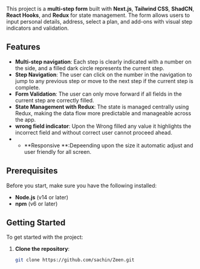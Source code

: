 
This project is a **multi-step form** built with **Next.js**, **Tailwind CSS**, **ShadCN**, **React Hooks**, and **Redux** for state management. The form allows users to input personal details, address, select a plan, and add-ons with visual step indicators and validation.

## Features
- **Multi-step navigation**: Each step is clearly indicated with a number on the side, and a filled dark circle represents the current step.
- **Step Navigation**: The user can click on the number in the navigation to jump to any previous step or move to the next step if the current step is complete.
- **Form Validation**: The user can only move forward if all fields in the current step are correctly filled.
- **State Management with Redux**: The state is managed centrally using Redux, making the data flow more predictable and manageable across the app.
- **wrong field indicator**: Upon the Wrong filled any value it highlights the incorrect field and without correct user cannot proceed ahead.
- - **Responsive **:Depeending upon the size it automatic adjust and user friendly for all screen.

## Prerequisites

Before you start, make sure you have the following installed:

- **Node.js** (v14 or later)
- **npm** (v6 or later)

## Getting Started

To get started with the project:

1. **Clone the repository**:

   ```bash
   git clone https://github.com/sachin/Zeen.git
